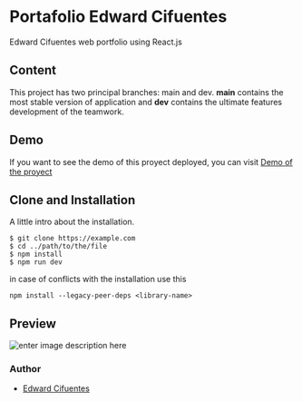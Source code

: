 # [](https://github.com/CIFU1199/Portafolio-/tree/main)Portafolio Edward Cifuentes 

Edward Cifuentes web portfolio using React.js

## Content

This project has two principal branches: main and dev. **main** contains the most stable version of application and **dev** contains the ultimate features development of the teamwork.

## Demo

If you want to see the demo of this proyect deployed, you can visit [Demo of the proyect](https://peit-react3-store-dz1f2esgs-javicerodriguez.vercel.app/)

## Clone and Installation



A little intro about the installation. 
```
$ git clone https://example.com
$ cd ../path/to/the/file
$ npm install
$ npm run dev
```

in case of conflicts with the installation use this
```
npm install --legacy-peer-deps <library-name>
```


## Preview

![enter image description here](https://i.ibb.co/0MxP75L/techshopnext.png)

### Author

 - [Edward Cifuentes](https://github.com/CIFU1199)
 